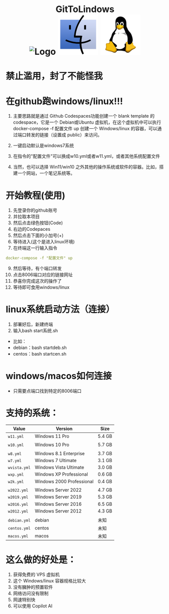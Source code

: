 <h1 align="center">GitToLindows<br />
<div align="center">
<img src="https://github.com/dockur/windows/raw/master/.github/logo.png" title="Logo" style="max-width:100%;" width="128" />
<img src="https://github.com/dockur/macos/raw/master/.github/logo.png" title="Logo" style="max-width:100%;" width="128" />
<img src="https://raw.githubusercontent.com/github/explore/eb40fa94e4b686db568094600bb30065acce30c3/topics/linux/linux.png?size=48" title="Logo" style="max-width:100%;" width="128" />
</div>

# 禁止滥用，封了不能怪我


# 在github跑windows/linux!!!

1. 主要思路就是通过 Github Codespaces功能创建一个 blank template 的 codespace，它是一个 Debian或Ubuntu 虚拟机，在这个虚拟机中可以执行 docker-compose -f 配置文件 up 创建一个 Windows/linux 的容器，可以通过端口转发的链接（设置成 public）来访问。

2. 一键启动默认是windows7系统

3. 在指令的"配置文件"可以换成w10.yml或者w11.yml，或者其他系统配置文件

4. 当然，也可以选择 Win11/win10 之外其他的操作系统或软件的容器。比如，搭建一个网站，一个笔记系统等。

# 开始教程(使用)
1. 先登录你的github账号
2. 并拉取本项目
3. 然后点击绿色按钮(Code)
4. 右边的Codepaces
5. 然后点击下面的小加号(+)
6. 等待进入(这个是进入linux环境)
7. 在终端这一行输入指令
```yaml
docker-compose -f "配置文件" up
```
9. 然后等待，有个端口转发
10. 点击8006端口对应的链接网址
11. 恭喜你完成这次的操作了
12. 等待即可食用windows/linux

# linux系统启动方法（连接）
1. 部署好后，新建终端
2. 输入bash start系统.sh
- 比如：
- debian：bash startdeb.sh
- centos：bash startcen.sh

# windows/macos如何连接
- 只需要点端口找到特定的8006端口

# 支持的系统：
  
  | **Value** | **Version**            | **Size** |
  |---|---|---|
  | `w11.yml`   | Windows 11 Pro            | 5.4 GB   |
  ||||
  | `w10.yml`   | Windows 10 Pro            | 5.7 GB   |
  ||||
  | `w8.yml`   | Windows 8.1 Enterprise    | 3.7 GB   |
  | `w7.yml`   | Windows 7 Ultimate        | 3.1 GB   |
  | `wvista.yml`   | Windows Vista Ultimate    | 3.0 GB   |
  | `wxp.yml`   | Windows XP Professional   | 0.6 GB   |
  | `w2k.yml`   | Windows 2000 Professional | 0.4 GB   | 
  ||||  
  | `w2022.yml` | Windows Server 2022       | 4.7 GB   |
  | `w2019.yml` | Windows Server 2019       | 5.3 GB   |
  | `w2016.yml` | Windows Server 2016       | 6.5 GB   |
  | `w2012.yml` | Windows Server 2012       | 4.3 GB   |
  |||| 
  | `debian.yml` | debian       | 未知   |
  | `centos.yml` | centos       | 未知   |
  | `macos.yml` | macos       | 未知   |

# 这么做的好处是：
1. 获得免费的 VPS 虚拟机
2. 这个 Windows/linux  容器规格比较大
3. 没有臃肿的预置软件
4. 网络访问没有限制
5. 网速特别快
6. 可以使用 Copilot AI

